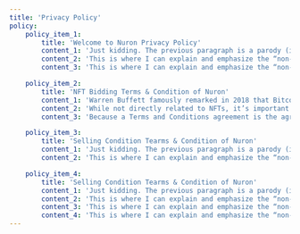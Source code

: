 ```yaml
---
title: 'Privacy Policy'
policy:
    policy_item_1:
        title: 'Welcome to Nuron Privacy Policy'
        content_1: 'Just kidding. The previous paragraph is a parody (if such is possible) of the hype that in the first half of has come to surround non-fungible tokens. Indeed, the hype has become so overpowering that it may even defy parody. Non-fungible tokens can have legitimacy, and I’ll discuss how that can be at the end of this article. But for now the overwhelming majority of what passes for NFTs is delusion, fueled by the hope of a quick return and the belief that something can be gotten for nothing (or virtually nothing).'
        content_2: 'This is where I can explain and emphasize the “non-fungibility” property of NFTs. The main difference between NFTs and Bitcoins is the fact that Bitcoins are limited, and fungible (you can trade one Bitcoin with another and both have the same value and price). NFTs are unique but unlimited, and non-fungible (no two artworks are the same). While NFTs can appreciate in value (just like real estate), they cannot be interchanged for another NFT.'
        content_3: 'This is where I can explain and emphasize the “non-fungibility” property of NFTs. The main difference between NFTs and Bitcoins is the fact that Bitcoins are limited, and fungible (you can trade one Bitcoin with another and both have the same value and price). NFTs are unique but unlimited, and non-fungible (no two artworks are the same). While NFTs can appreciate in value (just like real estate), they cannot be interchanged for another NFT.'

    policy_item_2:
        title: 'NFT Bidding Terms & Condition of Nuron'
        content_1: 'Warren Buffett famously remarked in 2018 that Bitcoin (and by implication all cryptocurrencies) were “probably rat poison squared.” That seems unduly pessimistic given that cryptocurrencies provide a way of securely moving around things that at least look like currency and that in some locales are actually being used like currency. In Venezuela, for instance, Bitcoin provides one way around the country’s corrupt central bank and the hyperinflation it has created. And in early June of , the El Salvador government even approved Bitcoin as legal tender.'
        content_2: 'While not directly related to NFTs, it’s important to mention some properties of money. Among many properties, money has to be fungible (one unit is viewed as interchangeable as another), and divisible (can be divided into smaller units of value). NFTs are not fungible nor (easily) divisible. For example, a single dollar is easily convertible into four quarters or ten dimes, but currently you cannot divide one NFT (although the blockchain technology behind may allow it in future).'
        content_3: 'Because a Terms and Conditions agreement is the agreement where you inform the users of your website about the rules, terms and guidelines that they need to follow in order to use and access your website, a Terms and Conditions agreement has become extremely important.Because a Terms and Conditions agreement is the agreement where you inform the users of your website about the rules, terms and guidelines that they need to follow in order to use and access your website, a Terms and Conditions agreement has become extremely important.'

    policy_item_3:
        title: 'Selling Condition Tearms & Condition of Nuron'
        content_1: 'Just kidding. The previous paragraph is a parody (if such is possible) of the hype that in the first half of has come to surround non-fungible tokens. Indeed, the hype has become so overpowering that it may even defy parody. Non-fungible tokens can have legitimacy, and I’ll discuss how that can be at the end of this article. But for now the overwhelming majority of what passes for NFTs is delusion, fueled by the hope of a quick return and the belief that something can be gotten for nothing (or virtually nothing).'
        content_2: 'This is where I can explain and emphasize the “non-fungibility” property of NFTs. The main difference between NFTs and Bitcoins is the fact that Bitcoins are limited, and fungible (you can trade one Bitcoin with another and both have the same value and price). NFTs are unique but unlimited, and non-fungible (no two artworks are the same). While NFTs can appreciate in value (just like real estate), they cannot be interchanged for another NFT.'

    policy_item_4:
        title: 'Selling Condition Tearms & Condition of Nuron'
        content_1: 'Just kidding. The previous paragraph is a parody (if such is possible) of the hype that in the first half of has come to surround non-fungible tokens. Indeed, the hype has become so overpowering that it may even defy parody. Non-fungible tokens can have legitimacy, and I’ll discuss how that can be at the end of this article. But for now the overwhelming majority of what passes for NFTs is delusion, fueled by the hope of a quick return and the belief that something can be gotten for nothing (or virtually nothing).'
        content_2: 'This is where I can explain and emphasize the “non-fungibility” property of NFTs. The main difference between NFTs and Bitcoins is the fact that Bitcoins are limited, and fungible (you can trade one Bitcoin with another and both have the same value and price). NFTs are unique but unlimited, and non-fungible (no two artworks are the same). While NFTs can appreciate in value (just like real estate), they cannot be interchanged for another NFT.'
        content_3: 'This is where I can explain and emphasize the “non-fungibility” property of NFTs. The main difference between NFTs and Bitcoins is the fact that Bitcoins are limited, and fungible (you can trade one Bitcoin with another and both have the same value and price). NFTs are unique but unlimited, and non-fungible (no two artworks are the same). While NFTs can appreciate in value (just like real estate), they cannot be interchanged for another NFT.'
        content_4: 'This is where I can explain and emphasize the “non-fungibility” property of NFTs. The main difference between NFTs and Bitcoins is the fact that Bitcoins are limited, and fungible (you can trade one Bitcoin with another and both have the same value and price). NFTs are unique but unlimited, and non-fungible (no two artworks are the same). While NFTs can appreciate in value (just like real estate), they cannot be interchanged for another NFT.'
---
```

